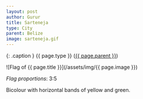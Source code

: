 ```yaml
---
layout: post
author: Gurur
title: Sarteneja
type: City
parent: Belize
image: sarteneja.gif
---
```

{: .caption }
{{ page.type }} ([{{ page.parent }}](/2019/03/25/belize.html))

![Flag of {{ page.title }}](/assets/img/{{ page.image }})

*Flag proportions*: 3:5

Bicolour with horizontal bands of yellow and green.